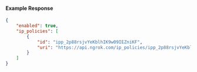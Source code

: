 <!-- Code generated for API Clients. DO NOT EDIT. -->

#### Example Response

```json
{
	"enabled": true,
	"ip_policies": [
		{
			"id": "ipp_2p88rsjvYeKblhIK9w09IEZniKF",
			"uri": "https://api.ngrok.com/ip_policies/ipp_2p88rsjvYeKblhIK9w09IEZniKF"
		}
	]
}
```

